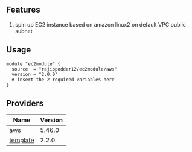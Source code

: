 ## Features
1. spin up EC2 instance based on amazon linux2 on default VPC public subnet

## Usage

```
module "ec2module" {
  source  = "rajibpodder12/ec2module/aws"
  version = "2.0.0"
  # insert the 2 required variables here
}

```

## Providers

| Name | Version |
|------|---------|
| <a name="provider_aws"></a> [aws](#provider\_aws) | 5.46.0 |
| <a name="provider_template"></a> [template](#provider\_template) | 2.2.0 |
